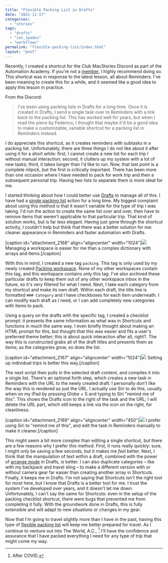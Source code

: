 ```yaml
---
title: "Flexible Packing List in Drafts"
date: "2021-11-17"
categories: 
  - "stories"
tags: 
  - "drafts"
  - "ios_ipados"
  - "workflows"
permalink: "flexible-packing-list/index.html"
layout: "post"
---
```


Recently, I created a shortcut for the Club MacStories Discord as part of the Automation Academy. If you're not a [member](https://club.macstories.net/), I highly recommend doing so. This shortcut was in response to the latest lesson, all about Reminders. I've been meaning to create this for a while, and it seemed like a good idea to apply this lesson in practice.

From the Discord:

> I've been using packing lists in Drafts for a long time. Once it is created in Drafts, I send a single task over to Reminders with a link back to the packing list. This has worked well for years, but when I read the piece by Federico, I thought that maybe it'd be a good idea to make a customizable, variable shortcut for a packing list in Reminders instead.

I do appreciate this shortcut, as it creates reminders with subtasks in a packing list. Unfortunately, there are three things I do not like about it after using it for a short while: first, I cannot create a new list for each trip I without manual interaction; second, it clutters up my system with a lot of new tasks; third, it takes longer than I'd like to run. Now, that last point is a complete nitpick, but the first is critically important. There has been more than one occasion where I have needed to pack for work trip and then a subsequent personal trip. Having two lists to separate them is more ideal for me.

I started thinking about how I could better use [Drafts](https://itunes.apple.com/us/app/drafts-capture-act/id1236254471?mt=8&uo=4&at=1001l4VZ) to manage all of this. I have had a [single packing list](https://www.nahumck.me/making-2do-lists-better/) action for a long time. My biggest complaint about using this method is that it wasn't variable for the type of trip I was taking. I'd run the action to create the same list over and over, then have to remove items that weren't applicable to that particular trip. That kind of solution works, but is far less elegant. Having just gone through the shortcut activity, I couldn't help but think that there was a better solution for me: cleaner appearance in Reminders and faster automation with Drafts.

\[caption id="attachment\_2168" align="aligncenter" width="1024"\][![](/images/Packing-Lists-in-Drafts-vs-Shortcuts-1024x788.png)](https://www.nahumck.me/wp-content/uploads/2021/11/Packing-Lists-in-Drafts-vs-Shortcuts.png) Managing a workspace is easier for me than a complex dictionary with arrays and items.\[/caption\]

With this in mind, I created a new tag `packing`. This tag is only used by my newly created [Packing workspace](https://actions.getdrafts.com/w/1sV). None of my other workspaces contain this tag, and this workspace contains only this tag. I've also archived these particular drafts to keep them out of any other workspace inbox in the future, so it's very filtered for what I need. Next, I take each category from my shortcut and make its own draft. Within each draft, the title line is formatted `### Category` and I have checkboxes for each item underneath. I can modify each draft as I need, or I can add completely new categories with items to pack.

Using a query on the drafts with the specific tag, I created a checklist prompt: it presents the same information as what was in Shortcuts and functions in much the same way. I even briefly thought about making an HTML prompt for this, but thought that this was easier and fits a user's preferred theme better; this is about quick interaction after all, right?. The way this is constructed grabs all of the draft titles and presents them as items; as the categories grow, so does the list.

\[caption id="attachment\_2167" align="aligncenter" width="1024"\][![](/images/Variable-Packing-Lists-in-Drafts-1024x640.png)](https://www.nahumck.me/wp-content/uploads/2021/11/Variable-Packing-Lists-in-Drafts.png) Setting up individual trips is better this way.\[/caption\]

The next script then pulls in the selected draft content, and compiles it into a single list. There's an optional forth step, which creates a new task in Reminders with the URL to the newly created draft. I personally don't like the way this is rendered as just the URL. I actually use Siri to do this, usually when on my iPad by pressing Globe + S and typing to Siri "remind me of this". This shows the Drafts icon to the right of the task and the URL; I will delete the URL part, which still keeps a link via the icon on the right, for cleanliness.

\[caption id="attachment\_2169" align="aligncenter" width="450"\][![](/images/Drafts-Packing-List-Display-Options-in-Reminders-450x255.jpg)](https://www.nahumck.me/wp-content/uploads/2021/11/Drafts-Packing-List-Display-Options-in-Reminders.jpg) I prefer using Siri to "remind me of this", and edit the task in Reminders manually to make it cleaner.\[/caption\]

This might seem a bit more complex than editing a single shortcut, but there are a few reasons why I prefer this method. First, It runs really quickly: sure, I might only be saving a few seconds, but it makes me _feel_ better. Next, I think that the manipulation of text within a draft, combined with the power of [arrange mode](https://www.nahumck.me/arrange-mode-in-drafts/) in Drafts, is better. I can also duplicate categories – like with my backpack and travel sling – to make a different version with or without camera gear far easier than creating another array in Shortcuts. Finally, it keeps me in Drafts. I'm not saying that Shortcuts isn't the right tool for most here, but I know that Drafts is a better tool for me. I trust the system I've developed over years, and it doesn't let me down. Unfortunately, I can't say the same for Shortcuts: even in the setup of the packing checklist shortcut, there were bugs that prevented me from completing it fully. With the groundwork done in Drafts, this is fully extensible and will adapt to new situations or changes in my gear.

Now that I'm going to travel slightly more than I have in the past, having this type of [flexible packing list](https://actions.getdrafts.com/a/1sT) will keep me better prepared for travel. As I continue to venture out into The World, A.C., [^covid] I'll have the confidence and assurance that I have packed everything I need for any type of trip that might come my way.

[^covid]: After COVID.
